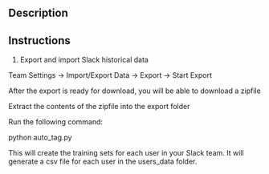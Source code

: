 Description
-----------



Instructions
------------

1) Export and import Slack historical data

Team Settings -> Import/Export Data -> Export -> Start Export

After the export is ready for download, you will be able to download a zipfile

Extract the contents of the zipfile into the export folder

Run the following command:

python auto_tag.py

This will create the training sets for each user in your Slack team. It will generate a csv file for each user in the users_data folder.
